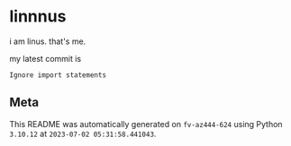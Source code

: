 # linnnus

i am linus. that's me.

my latest commit is

```
Ignore import statements
```

## Meta

This README was automatically generated on `fv-az444-624` using Python
`3.10.12` at `2023-07-02 05:31:58.441043`.
